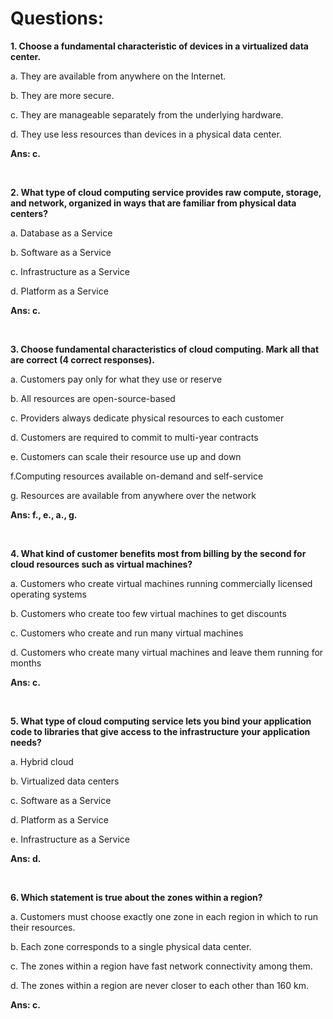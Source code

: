 # Questions:

**1. Choose a fundamental characteristic of devices in a virtualized data center.**

a. They are available from anywhere on the Internet.

b. They are more secure.

c. They are manageable separately from the underlying hardware.

d. They use less resources than devices in a physical data center.

**Ans: c.**

<br/>

**2. What type of cloud computing service provides raw compute, storage, and network, organized in ways that are familiar from physical data centers?**

a. Database as a Service

b. Software as a Service

c. Infrastructure as a Service

d. Platform as a Service

**Ans: c.**

<br/>

**3. Choose fundamental characteristics of cloud computing. Mark all that are correct (4 correct responses).**

a. Customers pay only for what they use or reserve

b. All resources are open-source-based

c. Providers always dedicate physical resources to each customer

d. Customers are required to commit to multi-year contracts

e. Customers can scale their resource use up and down

f.Computing resources available on-demand and self-service

g. Resources are available from anywhere over the network

**Ans: f., e., a., g.**

<br/>

**4. What kind of customer benefits most from billing by the second for cloud resources such as virtual machines?**

a. Customers who create virtual machines running commercially licensed operating systems

b. Customers who create too few virtual machines to get discounts

c. Customers who create and run many virtual machines

d. Customers who create many virtual machines and leave them running for months

**Ans: c.**

<br/>

**5. What type of cloud computing service lets you bind your application code to libraries that give access to the infrastructure your application needs?**

a. Hybrid cloud

b. Virtualized data centers

c. Software as a Service

d. Platform as a Service

e. Infrastructure as a Service

**Ans: d.**

<br/>

**6. Which statement is true about the zones within a region?**

a. Customers must choose exactly one zone in each region in which to run their resources.

b. Each zone corresponds to a single physical data center.

c. The zones within a region have fast network connectivity among them.

d. The zones within a region are never closer to each other than 160 km.

**Ans: c.**

<br/>

